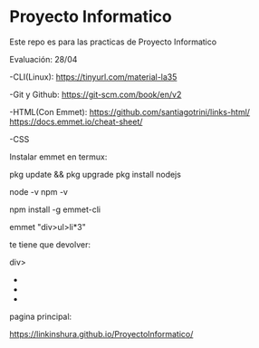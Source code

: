 # Proyecto Informatico
Este repo es para las practicas de Proyecto Informatico

Evaluación: 28/04

-CLI(Linux):
https://tinyurl.com/material-la35

-Git y Github:
https://git-scm.com/book/en/v2

-HTML(Con Emmet):
https://github.com/santiagotrini/links-html/
https://docs.emmet.io/cheat-sheet/

-CSS





Instalar emmet en termux:

pkg update && pkg upgrade
pkg install nodejs


node -v
npm -v


npm install -g emmet-cli


emmet "div>ul>li*3"

te tiene que devolver:

div>
    <ul>
        <li></li>
        <li></li>
        <li></li>
    </ul>
</div>





pagina principal:

https://linkinshura.github.io/ProyectoInformatico/
